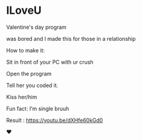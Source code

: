 # ILoveU

Valentine's day program

was bored and I made this for those in a relationship

How to make it:

Sit in front of your PC with ur crush

Open the program

Tell her you coded it.

Kiss her/him

Fun fact: I'm single bruuh

Result : https://youtu.be/dXHfe60kGd0

❤


